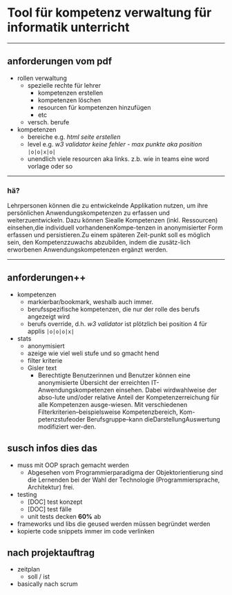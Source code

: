 # Tool für kompetenz verwaltung für informatik unterricht

---

## anforderungen vom pdf

- rollen verwaltung
	- spezielle rechte für lehrer
		- kompetenzen erstellen
		- kompetenzen löschen
		- resourcen für kompetenzen hinzufügen
		- etc
	- versch. berufe
- kompetenzen
	- bereiche e.g. *html seite erstellen*
	- level e.g. *w3 validator keine fehler - max punkte aka position* `|o|o|x|o|`
	- unendlich viele resourcen aka links. z.b. wie in teams eine word vorlage oder so

---
### hä? 

Lehrpersonen können die zu entwickelnde Applikation nutzen, um ihre persönlichen Anwendungskompetenzen zu erfassen und weiterzuentwickeln. Dazu können Siealle Kompetenzen (inkl. Ressourcen) einsehen,die individuell vorhandenenKompe-tenzen in anonymisierter Form erfassen und persistieren.Zu einem späteren Zeit-punkt soll es möglich sein, den Kompetenzzuwachs abzubilden, indem die zusätz-lich erworbenen Anwendungskompetenzen ergänzt werden.

---

## anforderungen++

- kompetenzen
	- markierbar/bookmark, weshalb auch immer.
	- berufsspezifische kompetenzen, die nur der rolle des berufs angezeigt wird
	- berufs override, d.h. *w3 validator* ist plötzlich bei position 4 für applis `|o|o|o|x|`
- stats
	- anonymisiert
	- azeige wie viel weli stufe und so gmacht hend
	- filter kriterie
	- Gisler text 
		- Berechtigte Benutzerinnen und Benutzer können eine anonymisierte Übersicht der erreichten IT-Anwendungskompetenzen einsehen. Dabei wirdwahlweise der abso-lute und/oder relative Anteil der Kompetenzerreichung für alle Kompetenzen ausge-wiesen. Mit verschiedenen Filterkriterien–beispielsweise Kompetenzbereich, Kom-petenzstufeoder Berufsgruppe–kann dieDarstellungAuswertung modifiziert wer-den.

## susch infos dies das

- muss mit OOP sprach gemacht werden
	- Abgesehen vom Programmierparadigma der Objektorientierung sind die Lernenden bei der Wahl der Technologie (Programmiersprache, Architektur) frei.
- testing
	- [DOC] test konzept
	- [DOC] test fälle
	- unit tests decken **60%** ab
- frameworks und libs die geused werden müssen begründet werden
- kopierte code snippets immer im code verlinken

## nach projektauftrag

- zeitplan
	- soll / ist
- basically nach scrum
